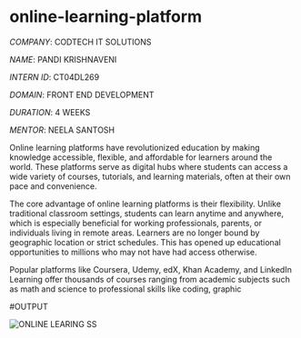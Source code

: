 # online-learning-platform

*COMPANY*: CODTECH IT SOLUTIONS

*NAME*: PANDI KRISHNAVENI

*INTERN ID*: CT04DL269

*DOMAIN*: FRONT END DEVELOPMENT

*DURATION*: 4 WEEKS

*MENTOR*: NEELA SANTOSH

Online learning platforms have revolutionized education by making knowledge accessible, flexible, and affordable for learners around the world. These platforms serve as digital hubs where students can access a wide variety of courses, tutorials, and learning materials, often at their own pace and convenience.

The core advantage of online learning platforms is their flexibility. Unlike traditional classroom settings, students can learn anytime and anywhere, which is especially beneficial for working professionals, parents, or individuals living in remote areas. Learners are no longer bound by geographic location or strict schedules. This has opened up educational opportunities to millions who may not have had access otherwise.

Popular platforms like Coursera, Udemy, edX, Khan Academy, and LinkedIn Learning offer thousands of courses ranging from academic subjects such as math and science to professional skills like coding, graphic

#OUTPUT

![ONLINE LEARING SS](https://github.com/user-attachments/assets/f8955e2c-cccc-41c2-9f09-9e897484987a)


